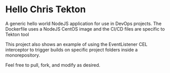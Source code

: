# Hello Chris Tekton
A generic hello world NodeJS application for use in DevOps projects. The Dockerfile uses a NodeJS CentOS image and the CI/CD files are specific to Tekton tool 

This project also shows an example of using the EventListener CEL interceptor to trigger builds on specific project folders inside a monorepository.

Feel free to pull, fork, and modify as desired.
